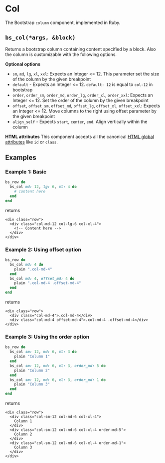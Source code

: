 # Col

The Bootstrap `column` component, implemented in Ruby.

## `bs_col(*args, &block)`

Returns a bootstrap column containing content specified by a block. Also the column is customizable with the following options.

**Optional options**

* `sm`, `md`, `lg`, `xl`, `xxl`: Expects an Integer &lt;= 12. This parameter set the size of the column by the given breakpoint
* `default` - Expects an Integer &lt;= 12. `default: 12` is equal to `col-12` in bootstrap
* `order`, `order_sm`, `order_md`, `order_lg`, `order_xl`, `order_xxl`: Expects an Integer &lt;= 12. Set the order of the column by the given breakpoint
* `offset`, `offset_sm`, `offset_md`, `offset_lg`, `offset_xl`, `offset_xxl`: Expects an Integer &lt;= 12. Move columns to the right using offset parameter by the given breakpoint
* `align_self` - Expects `start`, `center`, `end`. Align vertically within the column

**HTML attributes** This component accepts all the canonical [HTML global attributes](https://www.w3schools.com/tags/ref_standardattributes.asp) like `id` or `class`.

## Examples

### Example 1: Basic

```ruby
bs_row do
  bs_col md: 12, lg: 6, xl: 4 do
    # content here
  end
end
```

returns

```markup
<div class="row">
  <div class="col-md-12 col-lg-6 col-xl-4">
    <!-- Content here -->
  </div>
</div>
```

### Example 2: Using offset option

```ruby
bs_row do
  bs_col md: 4 do
    plain ".col-md-4"
  end
  bs_col md: 4, offset_md: 4 do
    plain ".col-md-4 .offset-md-4"
  end
end
```

returns

```markup
<div class="row">
  <div class="col-md-4">.col-md-4</div>
  <div class="col-md-4 offset-md-4">.col-md-4 .offset-md-4</div>
</div>
```

### Example 3: Using the order option

```ruby
bs_row do
  bs_col sm: 12, md: 6, xl: 3 do          
    plain "Column 1"
  end
  bs_col sm: 12, md: 6, xl: 3, order_md: 5 do          
    plain "Column 2"
  end
  bs_col sm: 12, md: 6, xl: 3, order_md: 1 do
    plain "Column 3"
  end
end
```

returns

```markup
<div class="row">
  <div class="col-sm-12 col-md-6 col-xl-4">
    Column 1
  </div>
  <div class="col-sm-12 col-md-6 col-xl-4 order-md-5">
    Column 2
  </div>
  <div class="col-sm-12 col-md-6 col-xl-4 order-md-1">
    Column 3
  </div>
</div>
```

